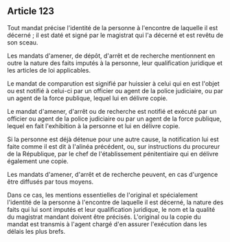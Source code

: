 Article 123
----
Tout mandat précise l'identité de la personne à l'encontre de laquelle il est
décerné ; il est daté et signé par le magistrat qui l'a décerné et est revêtu de
son sceau.

Les mandats d'amener, de dépôt, d'arrêt et de recherche mentionnent en outre la
nature des faits imputés à la personne, leur qualification juridique et les
articles de loi applicables.

Le mandat de comparution est signifié par huissier à celui qui en est l'objet ou
est notifié à celui-ci par un officier ou agent de la police judiciaire, ou par
un agent de la force publique, lequel lui en délivre copie.

Le mandat d'amener, d'arrêt ou de recherche est notifié et exécuté par un
officier ou agent de la police judiciaire ou par un agent de la force publique,
lequel en fait l'exhibition à la personne et lui en délivre copie.

Si la personne est déjà détenue pour une autre cause, la notification lui est
faite comme il est dit à l'alinéa précédent, ou, sur instructions du procureur
de la République, par le chef de l'établissement pénitentiaire qui en délivre
également une copie.

Les mandats d'amener, d'arrêt et de recherche peuvent, en cas d'urgence être
diffusés par tous moyens.

Dans ce cas, les mentions essentielles de l'original et spécialement l'identité
de la personne à l'encontre de laquelle il est décerné, la nature des faits qui
lui sont imputés et leur qualification juridique, le nom et la qualité du
magistrat mandant doivent être précisés. L'original ou la copie du mandat est
transmis à l'agent chargé d'en assurer l'exécution dans les délais les plus
brefs.
